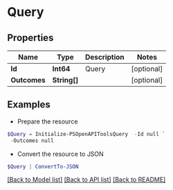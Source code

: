 # Query
## Properties

Name | Type | Description | Notes
------------ | ------------- | ------------- | -------------
**Id** | **Int64** | Query | [optional] 
**Outcomes** | **String[]** |  | [optional] 

## Examples

- Prepare the resource
```powershell
$Query = Initialize-PSOpenAPIToolsQuery  -Id null `
 -Outcomes null
```

- Convert the resource to JSON
```powershell
$Query | ConvertTo-JSON
```

[[Back to Model list]](../README.md#documentation-for-models) [[Back to API list]](../README.md#documentation-for-api-endpoints) [[Back to README]](../README.md)

